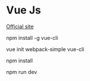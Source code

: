 # Vue Js

[Official site](https://vuejs.org/)

npm install -g vue-cli

vue init webpack-simple vue-cli

npm install

npm run dev